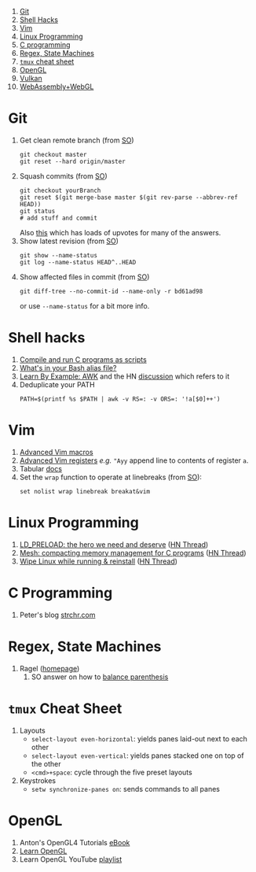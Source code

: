 1. [Git](#Git)
1. [Shell Hacks](#ShellHacks)
1. [Vim](#Vim)
1. [Linux Programming](#LinuxProgramming)
1. [C programming](#CProgramming)
1. [Regex, State Machines](#RegexStateMachines)
1. [`tmux` cheat sheet](#TmuxCheatSheet)
1. [OpenGL](#OpenGL)
1. [Vulkan](#Vulkan)
1. [WebAssembly+WebGL](#WebAssemblyWebGL)


<a name="Git"></a>
# Git
1. Get clean remote branch (from [SO](https://stackoverflow.com/a/5657500))
    ```
    git checkout master
    git reset --hard origin/master
    ```
1. Squash commits (from [SO](https://stackoverflow.com/a/25357146))
    ```
    git checkout yourBranch
    git reset $(git merge-base master $(git rev-parse --abbrev-ref HEAD))
    git status
    # add stuff and commit
    ```
    Also [this](https://stackoverflow.com/questions/5189560/squash-my-last-x-commits-together-using-git) which has loads of upvotes for many of the answers. 
1. Show latest revision (from [SO](https://stackoverflow.com/questions/2231546/git-see-my-last-commit))
    ```
    git show --name-status
    git log --name-status HEAD^..HEAD
    ```
1. Show affected files in commit (from [SO](https://stackoverflow.com/a/424142))
    ```
    git diff-tree --no-commit-id --name-only -r bd61ad98
    ```
    or use `--name-status` for a bit more info. 

<a name="ShellHacks"></a>
# Shell hacks

1. [Compile and run C programs as scripts](https://news.ycombinator.com/item?id=9144467)
1. [What's in your Bash alias file?](https://news.ycombinator.com/item?id=18898523)
1. [Learn By Example: AWK](https://github.com/learnbyexample/Command-line-text-processing/blob/master/gnu_awk.md#dealing-with-duplicates) and the HN [discussion](https://news.ycombinator.com/item?id=20037366) which refers to it
1. Deduplicate your PATH
    ```
    PATH=$(printf %s $PATH | awk -v RS=: -v ORS=: '!a[$0]++')
    ```

<a name="Vim"></a>
# Vim

1. [Advanced Vim macros](https://sanctum.geek.nz/arabesque/advanced-vim-macros/)
1. [Advanced Vim registers](https://sanctum.geek.nz/arabesque/advanced-vim-registers/) _e.g._ `"Ayy` append line to contents of register `a`.
1. Tabular [docs](https://raw.githubusercontent.com/godlygeek/tabular/master/doc/Tabular.txt)
1. Set the `wrap` function to operate at linebreaks (from [SO](https://stackoverflow.com/a/19624717)):
    ```
    set nolist wrap linebreak breakat&vim
    ```


<a name="LinuxProgramming"></a>
# Linux Programming

1. [LD_PRELOAD: the hero we need and deserve](https://blog.jessfraz.com/post/ld_preload/) ([HN Thread](https://news.ycombinator.com/item?id=19187417))
1. [Mesh: compacting memory management for C programs](https://arxiv.org/abs/1902.04738) ([HN Thread](https://news.ycombinator.com/item?id=19182779))
1. [Wipe Linux while running & reinstall](http://unix.stackexchange.com/a/227318/189858) ([HN Thread](https://news.ycombinator.com/item?id=13622301))


<a name="CProgramming"></a>
# C Programming

1. Peter's blog [strchr.com](https://www.strchr.com/)


<a name="RegexStateMachines"></a>
# Regex, State Machines

1. Ragel ([homepage](http://www.colm.net/files/ragel/))
    1. SO answer on how to [balance parenthesis](https://stackoverflow.com/a/12835891)

<a name="TmuxCheatSheet"></a>
# `tmux` Cheat Sheet

1. Layouts
   * `select-layout even-horizontal`: yields panes laid-out next to each other
   * `select-layout even-vertical`: yields panes stacked one on top of the other
   * `<cmd>+space`: cycle through the five preset layouts
1. Keystrokes
   * `setw synchronize-panes on`: sends commands to all panes

<a name="OpenGL"></a>
# OpenGL

1. Anton's OpenGL4 Tutorials [eBook](https://capnramses.itch.io/antons-opengl-4-tutorials)
1. [Learn OpenGL](https://learnopengl.com/)
1. Learn OpenGL YouTube [playlist](https://youtu.be/W3gAzLwfIP0)


<a name="Vulkan"></a>

<a name="WebAssemblyWebGL"></a>
